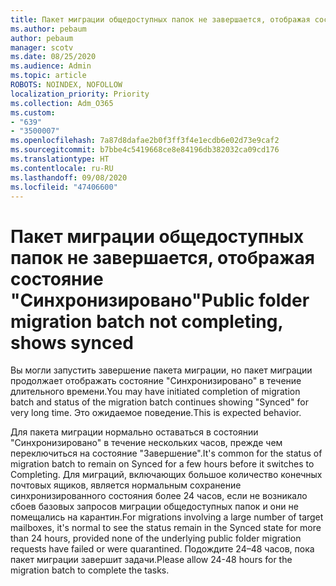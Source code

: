 ```yaml
---
title: Пакет миграции общедоступных папок не завершается, отображая состояние "Синхронизировано"
ms.author: pebaum
author: pebaum
manager: scotv
ms.date: 08/25/2020
ms.audience: Admin
ms.topic: article
ROBOTS: NOINDEX, NOFOLLOW
localization_priority: Priority
ms.collection: Adm_O365
ms.custom:
- "639"
- "3500007"
ms.openlocfilehash: 7a87d8dafae2b0f3ff3f4e1ecdb6e02d73e9caf2
ms.sourcegitcommit: b7bbe4c5419668ce8e84196db382032ca09cd176
ms.translationtype: HT
ms.contentlocale: ru-RU
ms.lasthandoff: 09/08/2020
ms.locfileid: "47406600"
---
```

# <a name="public-folder-migration-batch-not-completing-shows-synced"></a><span data-ttu-id="d50ab-102">Пакет миграции общедоступных папок не завершается, отображая состояние "Синхронизировано"</span><span class="sxs-lookup"><span data-stu-id="d50ab-102">Public folder migration batch not completing, shows synced</span></span>

<span data-ttu-id="d50ab-103">Вы могли запустить завершение пакета миграции, но пакет миграции продолжает отображать состояние "Синхронизировано" в течение длительного времени.</span><span class="sxs-lookup"><span data-stu-id="d50ab-103">You may have initiated completion of migration batch and status of the migration batch continues showing "Synced" for very long time.</span></span> <span data-ttu-id="d50ab-104">Это ожидаемое поведение.</span><span class="sxs-lookup"><span data-stu-id="d50ab-104">This is expected behavior.</span></span>

<span data-ttu-id="d50ab-105">Для пакета миграции нормально оставаться в состоянии "Синхронизировано" в течение нескольких часов, прежде чем переключиться на состояние "Завершение".</span><span class="sxs-lookup"><span data-stu-id="d50ab-105">It's common for the status of migration batch to remain on Synced for a few hours before it switches to Completing.</span></span> <span data-ttu-id="d50ab-106">Для миграций, включающих большое количество конечных почтовых ящиков, является нормальным сохранение синхронизированного состояния более 24 часов, если не возникало сбоев базовых запросов миграции общедоступных папок и они не помещались на карантин.</span><span class="sxs-lookup"><span data-stu-id="d50ab-106">For migrations involving a large number of target mailboxes, it's normal to see the status remain in the Synced state for more than 24 hours, provided none of the underlying public folder migration requests have failed or were quarantined.</span></span> <span data-ttu-id="d50ab-107">Подождите 24–48 часов, пока пакет миграции завершит задачи.</span><span class="sxs-lookup"><span data-stu-id="d50ab-107">Please allow 24-48 hours for the migration batch to complete the tasks.</span></span>
